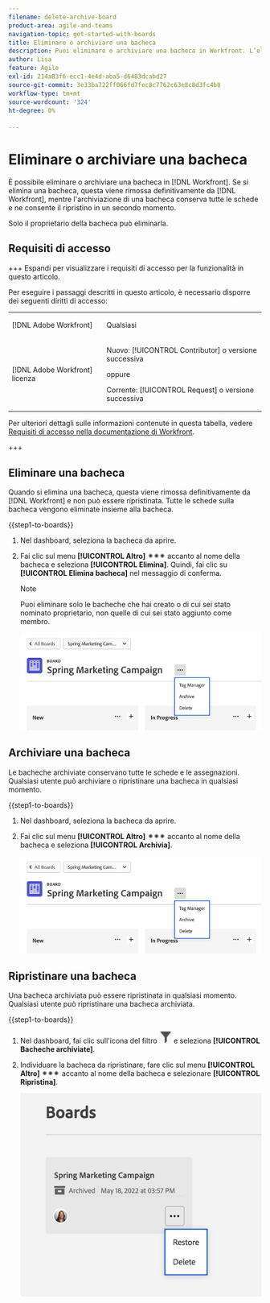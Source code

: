 ```yaml
---
filename: delete-archive-board
product-area: agile-and-teams
navigation-topic: get-started-with-boards
title: Eliminare o archiviare una bacheca
description: Puoi eliminare o archiviare una bacheca in Workfront. L’eliminazione di una bacheca ne comporta la rimozione definitiva da Workfront, mentre l’archiviazione di una bacheca conserva tutte le schede e ne consente il ripristino in un secondo momento.
author: Lisa
feature: Agile
exl-id: 214a83f6-ecc1-4e4d-aba5-d6483dcabd27
source-git-commit: 3e33ba722ff066fd7fec8c7762c63e8c8d3fc4b8
workflow-type: tm+mt
source-wordcount: '324'
ht-degree: 0%

---
```


# Eliminare o archiviare una bacheca

È possibile eliminare o archiviare una bacheca in [!DNL Workfront]. Se si elimina una bacheca, questa viene rimossa definitivamente da [!DNL Workfront], mentre l&#39;archiviazione di una bacheca conserva tutte le schede e ne consente il ripristino in un secondo momento.

Solo il proprietario della bacheca può eliminarla.

## Requisiti di accesso

+++ Espandi per visualizzare i requisiti di accesso per la funzionalità in questo articolo.

Per eseguire i passaggi descritti in questo articolo, è necessario disporre dei seguenti diritti di accesso:

<table style="table-layout:auto"> 
 <col> 
 <col> 
 <tbody> 
  <tr> 
   <td role="rowheader">[!DNL Adobe Workfront]</td> 
   <td> <p>Qualsiasi</p> </td> 
  </tr> 
  <tr> 
   <td role="rowheader">[!DNL Adobe Workfront] licenza</td> 
   <td> 
   <p>Nuovo: [!UICONTROL Contributor] o versione successiva</p> 
   <p>oppure</p>
   <p>Corrente: [!UICONTROL Request] o versione successiva</p>
   </td> 
  </tr> 
 </tbody> 
</table>

Per ulteriori dettagli sulle informazioni contenute in questa tabella, vedere [Requisiti di accesso nella documentazione di Workfront](/help/quicksilver/administration-and-setup/add-users/access-levels-and-object-permissions/access-level-requirements-in-documentation.md).

+++

## Eliminare una bacheca

Quando si elimina una bacheca, questa viene rimossa definitivamente da [!DNL Workfront] e non può essere ripristinata. Tutte le schede sulla bacheca vengono eliminate insieme alla bacheca.

{{step1-to-boards}}

1. Nel dashboard, seleziona la bacheca da aprire.
1. Fai clic sul menu **[!UICONTROL Altro]** ![[!UICONTROL Altro menu]](assets/more-icon-spectrum.png) accanto al nome della bacheca e seleziona **[!UICONTROL Elimina]**. Quindi, fai clic su **[!UICONTROL Elimina bacheca]** nel messaggio di conferma.

   >[!NOTE]
   >
   >Puoi eliminare solo le bacheche che hai creato o di cui sei stato nominato proprietario, non quelle di cui sei stato aggiunto come membro.

   ![Menu Altro bacheca](assets/boards-board-more-menu.png)

## Archiviare una bacheca

Le bacheche archiviate conservano tutte le schede e le assegnazioni. Qualsiasi utente può archiviare o ripristinare una bacheca in qualsiasi momento.

{{step1-to-boards}}

1. Nel dashboard, seleziona la bacheca da aprire.
1. Fai clic sul menu **[!UICONTROL Altro]** ![[!UICONTROL Altro menu]](assets/more-icon-spectrum.png) accanto al nome della bacheca e seleziona **[!UICONTROL Archivia]**.

   ![Menu Altro bacheca](assets/boards-board-more-menu.png)

## Ripristinare una bacheca

Una bacheca archiviata può essere ripristinata in qualsiasi momento. Qualsiasi utente può ripristinare una bacheca archiviata.

{{step1-to-boards}}

1. Nel dashboard, fai clic sull&#39;icona del filtro ![Filtro](assets/filter-icon-spectrum-25x25.png) e seleziona **[!UICONTROL Bacheche archiviate]**.
1. Individuare la bacheca da ripristinare, fare clic sul menu **[!UICONTROL Altro]** ![Altro menu](assets/more-icon-spectrum.png) accanto al nome della bacheca e selezionare **[!UICONTROL Ripristina]**.

   ![Ripristina bacheca](assets/boards-dashboard-restore.png)
